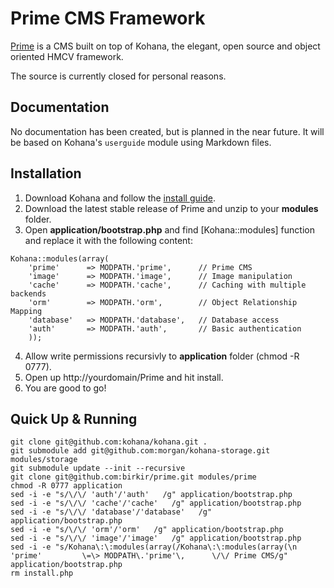 # Prime CMS Framework

[Prime](http://github.com/birkir/prime) is a CMS built on top of Kohana, the elegant, open source and object oriented HMCV framework.

The source is currently closed for personal reasons.

## Documentation
No documentation has been created, but is planned in the near future. It will be based on Kohana's `userguide` module using Markdown files.

## Installation
1. Download Kohana and follow the [install guide](http://kohanaframework.org/3.3/guide/kohana/install).
2. Download the latest stable release of Prime and unzip to your **modules** folder.
3. Open **application/bootstrap.php** and find [Kohana::modules] function and replace it with the following content:

~~~
Kohana::modules(array(
	'prime'      => MODPATH.'prime',      // Prime CMS
	'image'      => MODPATH.'image',      // Image manipulation
	'cache'      => MODPATH.'cache',      // Caching with multiple backends
	'orm'        => MODPATH.'orm',        // Object Relationship Mapping
	'database'   => MODPATH.'database',   // Database access
	'auth'       => MODPATH.'auth',       // Basic authentication
	));
~~~

4. Allow write permissions recursivly to **application** folder (chmod -R 0777).
5. Open up http://yourdomain/Prime and hit install. 
6. You are good to go!

## Quick Up & Running

~~~
git clone git@github.com:kohana/kohana.git .
git submodule add git@github.com:morgan/kohana-storage.git modules/storage
git submodule update --init --recursive
git clone git@github.com:birkir/prime.git modules/prime
chmod -R 0777 application
sed -i -e "s/\/\/ 'auth'/'auth'   /g" application/bootstrap.php
sed -i -e "s/\/\/ 'cache'/'cache'   /g" application/bootstrap.php
sed -i -e "s/\/\/ 'database'/'database'   /g" application/bootstrap.php
sed -i -e "s/\/\/ 'orm'/'orm'   /g" application/bootstrap.php
sed -i -e "s/\/\/ 'image'/'image'   /g" application/bootstrap.php
sed -i -e "s/Kohana\:\:modules(array(/Kohana\:\:modules(array(\n        'prime'         \=\> MODPATH\.'prime'\,      \/\/ Prime CMS/g" application/bootstrap.php
rm install.php
